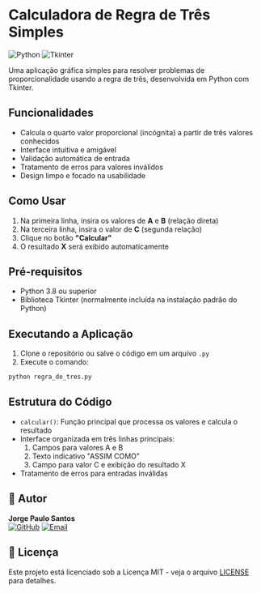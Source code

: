 # Calculadora de Regra de Três Simples

![Python](https://img.shields.io/badge/Python-3.8%2B-blue)
![Tkinter](https://img.shields.io/badge/GUI-Tkinter-green)

Uma aplicação gráfica simples para resolver problemas de proporcionalidade usando a regra de três, desenvolvida em Python com Tkinter.

## Funcionalidades

- Calcula o quarto valor proporcional (incógnita) a partir de três valores conhecidos
- Interface intuitiva e amigável
- Validação automática de entrada
- Tratamento de erros para valores inválidos
- Design limpo e focado na usabilidade

## Como Usar

1. Na primeira linha, insira os valores de **A** e **B** (relação direta)
2. Na terceira linha, insira o valor de **C** (segunda relação)
3. Clique no botão **"Calcular"**
4. O resultado **X** será exibido automaticamente

## Pré-requisitos

- Python 3.8 ou superior
- Biblioteca Tkinter (normalmente incluída na instalação padrão do Python)

## Executando a Aplicação

1. Clone o repositório ou salve o código em um arquivo `.py`
2. Execute o comando:

```bash
python regra_de_tres.py
```

## Estrutura do Código

- `calcular()`: Função principal que processa os valores e calcula o resultado
- Interface organizada em três linhas principais:
  1. Campos para valores A e B
  2. Texto indicativo "ASSIM COMO"
  3. Campo para valor C e exibição do resultado X
- Tratamento de erros para entradas inválidas

## 👤 Autor

**Jorge Paulo Santos**  
[![GitHub](https://img.shields.io/badge/GitHub-100000?style=for-the-badge&logo=github&logoColor=white)](https://github.com/JP-Linux)
[![Email](https://img.shields.io/badge/Gmail-D14836?style=for-the-badge&logo=gmail&logoColor=white)](mailto:jorgepsan7@gmail.com)

## 📄 Licença

Este projeto está licenciado sob a Licença MIT - veja o arquivo [LICENSE](LICENSE) para detalhes.

